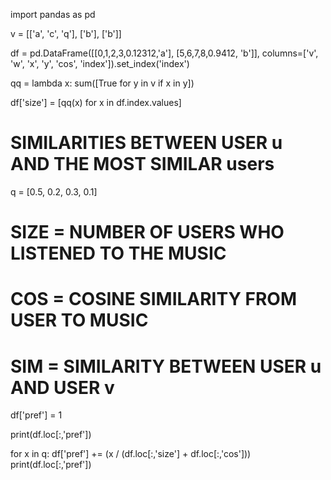 import pandas as pd

v = [['a', 'c', 'q'], ['b'], ['b']]

df = pd.DataFrame([[0,1,2,3,0.12312,'a'], [5,6,7,8,0.9412, 'b']], columns=['v', 'w', 'x', 'y', 'cos', 'index']).set_index('index')

qq = lambda x: sum([True for y in v if x in y])

df['size'] = [qq(x) for x in df.index.values]

# SIMILARITIES BETWEEN USER u AND THE MOST SIMILAR users
q = [0.5, 0.2, 0.3, 0.1]

# SIZE = NUMBER OF USERS WHO LISTENED TO THE MUSIC
# COS  = COSINE SIMILARITY FROM USER TO MUSIC
# SIM  = SIMILARITY BETWEEN USER u AND USER v

df['pref'] = 1

print(df.loc[:,'pref'])

for x in q:
  df['pref'] += (x / (df.loc[:,'size'] + df.loc[:,'cos']))
  print(df.loc[:,'pref'])

